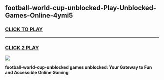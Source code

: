 
## football-world-cup-unblocked-Play-Unblocked-Games-Online-4ymi5
<h3>
<a href="https://premium76.site?title=football-world-cup-unblocked&ref=25A">CLICK TO PLAY</a></h3>
<hr>

<h3>
<a href="https://premium76.site?title=football-world-cup-unblocked&ref=25A">CLICK 2 PLAY</a>
  
</h3>

<a href="https://premium76.site?title=football-world-cup-unblocked&ref=25A"><img src="https://clearcache.store/games.png"></a>


**football-world-cup-unblocked games unblocked: Your Gateway to Fun and Accessible Online Gaming**
